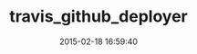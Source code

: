 ---
layout: post
title:  "travis_github_deployer"
repo:   "basvodde/travis_github_deployer"
date:   2015-02-18 16:59:40
gemurl: https://github.com/basvodde/travis_github_deployer
---